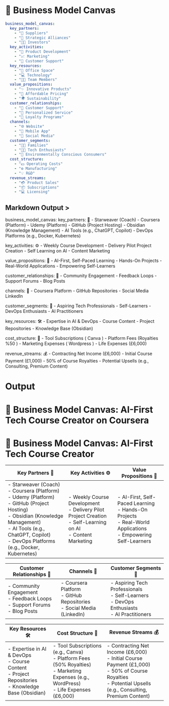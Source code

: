 # 🧠 Business Model Canvas

```yaml
business_model_canvas:
  key_partners:
    - "💼 Suppliers"
    - "🤝 Strategic Alliances"
    - "👨‍💼 Investors"
  key_activities:
    - "🚀 Product Development"
    - "📈 Marketing"
    - "🔧 Customer Support"
  key_resources:
    - "🏢 Office Space"
    - "💻 Technology"
    - "🧑‍💻 Team Members"
  value_propositions:
    - "✨ Innovative Products"
    - "💸 Affordable Pricing"
    - "🌍 Sustainability"
  customer_relationships:
    - "💬 Customer Support"
    - "🛒 Personalized Service"
    - "🎁 Loyalty Programs"
  channels:
    - "🌐 Website"
    - "📱 Mobile App"
    - "📢 Social Media"
  customer_segments:
    - "👩‍👧 Families"
    - "👨‍💻 Tech Enthusiasts"
    - "🌱 Environmentally Conscious Consumers"
  cost_structure:
    - "💵 Operating Costs"
    - "⚙️ Manufacturing"
    - "💡 R&D"
  revenue_streams:
    - "💳 Product Sales"
    - "📦 Subscriptions"
    - "💻 Licensing"

```

## Markdown Output >



business_model_canvas:
  key_partners: 🤝
    - Starweaver (Coach)
    - Coursera (Platform)
    - Udemy (Platform)
    - GitHub (Project Hosting)
    - Obsidian (Knowledge Management)
    - AI Tools (e.g., ChatGPT, Copilot)
    - DevOps Platforms (e.g., Docker, Kubernetes)

  key_activities: ⚙️
    - Weekly Course Development
    - Delivery Pilot Project Creation
    - Self Learning on AI 
    - Content Marketing

  value_propositions: 🎯
    - AI-First, Self-Paced Learning
    - Hands-On Projects
    - Real-World Applications
    - Empowering Self-Learners

  customer_relationships: 💬
    - Community Engagement
    - Feedback Loops
    - Support Forums
    - Blog Posts

  channels: 📡
    - Coursera Platform
    - GitHub Repositories
    - Social Media LinkedIn

  customer_segments: 👥
    - Aspiring Tech Professionals
    - Self-Learners
    - DevOps Enthusiasts
    - AI Practitioners

  key_resources: 🛠️
    - Expertise in AI & DevOps
    - Course Content
    - Project Repositories
    - Knowledge Base (Obsidian)

  cost_structure: 💸
    - Tool Subscriptions ( Canva )
    - Platform Fees (Royalties %50 )
    - Marketing Expenses ( Wordpress )
    - Life Expenses (£6,000)

  revenue_streams: 💰
    - Contracting Net Income (£6,000)
    - Initial Course Payment (£1,000)
    - 50% of Course Royalties
    - Potential Upsells (e.g., Consulting, Premium Content)



# Output 

# 🧠 Business Model Canvas: AI-First Tech Course Creator on Coursera

# 🧠 Business Model Canvas: AI-First Tech Course Creator

| **Key Partners 🤝** | **Key Activities ⚙️** | **Value Propositions 🎯** |
|---------------------|-----------------------|---------------------------|
| - Starweaver (Coach) <br> - Coursera (Platform) <br> - Udemy (Platform) <br> - GitHub (Project Hosting) <br> - Obsidian (Knowledge Management) <br> - AI Tools (e.g., ChatGPT, Copilot) <br> - DevOps Platforms (e.g., Docker, Kubernetes) | - Weekly Course Development <br> - Delivery Pilot Project Creation <br> - Self-Learning on AI <br> - Content Marketing | - AI-First, Self-Paced Learning <br> - Hands-On Projects <br> - Real-World Applications <br> - Empowering Self-Learners |

| **Customer Relationships 💬** | **Channels 📡** | **Customer Segments 👥** |
|-------------------------------|-----------------|--------------------------|
| - Community Engagement <br> - Feedback Loops <br> - Support Forums <br> - Blog Posts | - Coursera Platform <br> - GitHub Repositories <br> - Social Media (LinkedIn) | - Aspiring Tech Professionals <br> - Self-Learners <br> - DevOps Enthusiasts <br> - AI Practitioners |

| **Key Resources 🛠️** | **Cost Structure 💸** | **Revenue Streams 💰** |
|----------------------|-----------------------|------------------------|
| - Expertise in AI & DevOps <br> - Course Content <br> - Project Repositories <br> - Knowledge Base (Obsidian) | - Tool Subscriptions (e.g., Canva) <br> - Platform Fees (50% Royalties) <br> - Marketing Expenses (e.g., WordPress) <br> - Life Expenses (£6,000) | - Contracting Net Income (£6,000) <br> - Initial Course Payment (£1,000) <br> - 50% of Course Royalties <br> - Potential Upsells (e.g., Consulting, Premium Content) |
